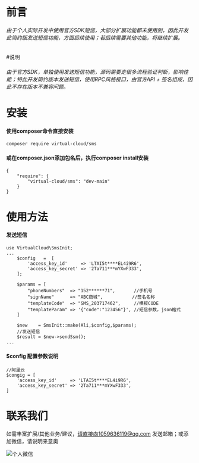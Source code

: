 # 前言
###### 由于个人实际开发中使用官方SDK短信，大部分扩展功能都未使用到，因此开发此简约版发送短信功能，方面后续使用；若后续需要其他功能，将继续扩展。
#说明
###### 由于官方SDK，单独使用发送短信功能，源码需要走很多流程验证判断，影响性能；特此开发简约版本发送短信，使用RPC风格接口，由官方API + 签名组成，因此不存在版本不兼容问题。
# 安装
#### 使用composer命令直接安装
```
composer require virtual-cloud/sms
```
#### 或在composer.json添加包名后，执行composer install安装
```
{
    "require": {
        "virtual-cloud/sms": "dev-main"
    }
}
```

# 使用方法
#### 发送短信
```
use VirtualCloud\SmsInit;
...
    $config   =  [
        'access_key_id'     => 'LTAI5t****EL4i9R6',
        'access_key_secret' => '2Ta711***mYXwF333',
    ];
    
    $params = [
        "phoneNumbers"  => "152******71",       //手机号
        "signName"      => "ABC商城",           //签名名称
        "templateCode"  => "SMS_203717462",     //模板CODE
        "templateParam" => '{"code":"123456"}', //短信参数，json格式
    ]
    
    $new    = SmsInit::make(Ali,$config,$params);
    //发送短信
    $result = $new->sendSsm();
...
```
#### $config 配置参数说明
```
//阿里云
$congig = [
    'access_key_id'     => 'LTAI5t****EL4i9R6',
    'access_key_secret' => '2Ta711***mYXwF333',
]
```
# 联系我们
如需丰富扩展/其他业务/建议，请直接向1059636119@qq.com 发送邮箱；或添加微信，请说明来意奥




![个人微信](http://xiaonarun.oss-cn-beijing.aliyuncs.com/wx.jpg?x-oss-process=image/resize,m_fixed,h_340,w_300)
